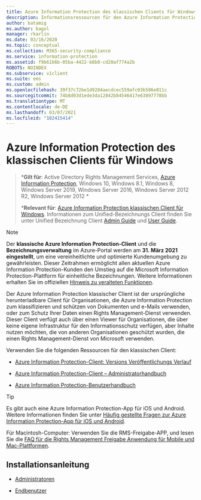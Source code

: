 ```yaml
---
title: Azure Information Protection des klassischen Clients für Windows
description: Informationsressourcen für den Azure Information Protection klassischen Client für Windows.
author: batamig
ms.author: bagol
manager: rkarlin
ms.date: 03/16/2020
ms.topic: conceptual
ms.collection: M365-security-compliance
ms.service: information-protection
ms.assetid: f9b61b6b-05ba-4422-b8b0-cd20af774a2b
ROBOTS: NOINDEX
ms.subservice: v1client
ms.suite: ems
ms.custom: admin
ms.openlocfilehash: 39f37c72be1d9284aecdcec559afc03b586e011c
ms.sourcegitcommit: 74b8d03d1ede3da12842b84546417e63897778bb
ms.translationtype: MT
ms.contentlocale: de-DE
ms.lasthandoff: 03/07/2021
ms.locfileid: "102415414"
---
```

# <a name="azure-information-protection-classic-client-for-windows"></a>Azure Information Protection des klassischen Clients für Windows

>***Gilt für**: Active Directory Rights Management Services, [Azure Information Protection](https://azure.microsoft.com/pricing/details/information-protection), Windows 10, Windows 8.1, Windows 8, Windows Server 2019, Windows Server 2016, Windows Server 2012 R2, Windows Server 2012 *
>
> ***Relevant für**: [Azure Information Protection klassischen Client für Windows](../faqs.md#whats-the-difference-between-the-azure-information-protection-classic-and-unified-labeling-clients). Informationen zum Unified-Bezeichnungs Client finden Sie unter Unified Bezeichnung Client [Admin Guide](clientv2-admin-guide.md) und [User Guide](clientv2-user-guide.md).

>[!NOTE] 
> Der **klassische Azure Information Protection-Client** und die **Bezeichnungsverwaltung** im Azure-Portal werden am **31. März 2021** **eingestellt**, um eine vereinheitlichte und optimierte Kundenumgebung zu gewährleisten. Dieser Zeitrahmen ermöglicht allen aktuellen Azure Information Protection-Kunden den Umstieg auf die Microsoft Information Protection-Plattform für einheitliche Bezeichnungen. Weitere Informationen erhalten Sie im offiziellen [Hinweis zu veralteten Funktionen](https://aka.ms/aipclassicsunset).

Der Azure Information Protection klassischer Client ist der ursprüngliche herunterladbare Client für Organisationen, die Azure Information Protection zum klassifizieren und schützen von Dokumenten und e-Mails verwenden, oder zum Schutz Ihrer Daten einen Rights Management-Dienst verwenden. Dieser Client verfügt auch über einen Viewer für Organisationen, die über keine eigene Infrastruktur für den Informationsschutz verfügen, aber Inhalte nutzen möchten, die von anderen Organisationen geschützt wurden, die einen Rights Management-Dienst von Microsoft verwenden.

Verwenden Sie die folgenden Ressourcen für den klassischen Client:

- [Azure Information Protection-Client: Versions Veröffentlichungs Verlauf](client-version-release-history.md)

- [Azure Information Protection-Client – Administratorhandbuch](client-admin-guide.md)

- [Azure Information Protection-Benutzerhandbuch](client-user-guide.md)

> [!TIP]
> Es gibt auch eine Azure Information Protection-App für iOS und Android. Weitere Informationen finden Sie unter [Häufig gestellte Fragen zur Azure Information Protection-App für iOS und Android](mobile-app-faq.md ).
> 
> Für Macintosh-Computer: Verwenden Sie die RMS-Freigabe-APP, und lesen Sie die [FAQ für die Rights Management Freigabe Anwendung für Mobile und Mac-Plattformen](/previous-versions/msdn10/dn451248(v=msdn.10)).

## <a name="install-instructions"></a>Installationsanleitung

- [Administratoren](client-admin-guide-install.md)

- [Endbenutzer](install-client-app.md)